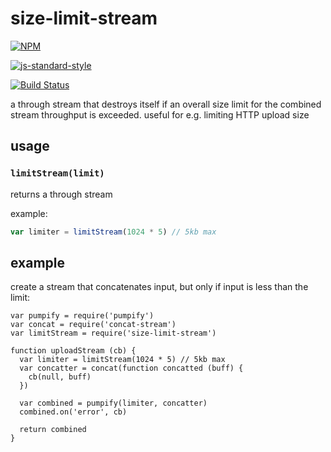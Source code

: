# size-limit-stream

[![NPM](https://nodei.co/npm/size-limit-stream.png)](https://nodei.co/npm/size-limit-stream/)

[![js-standard-style](https://raw.githubusercontent.com/feross/standard/master/badge.png)](https://github.com/feross/standard)

[![Build Status](https://travis-ci.org/maxogden/size-limit-stream.svg?branch=master)](https://travis-ci.org/maxogden/size-limit-stream)

a through stream that destroys itself if an overall size limit for the combined stream throughput is exceeded. useful for e.g. limiting HTTP upload size

## usage

### `limitStream(limit)`

returns a through stream

example:

```js
var limiter = limitStream(1024 * 5) // 5kb max
```

## example

create a stream that concatenates input, but only if input is less than the limit:

```
var pumpify = require('pumpify')
var concat = require('concat-stream')
var limitStream = require('size-limit-stream')

function uploadStream (cb) {
  var limiter = limitStream(1024 * 5) // 5kb max
  var concatter = concat(function concatted (buff) {
    cb(null, buff)
  })

  var combined = pumpify(limiter, concatter)
  combined.on('error', cb)
  
  return combined
}
```
